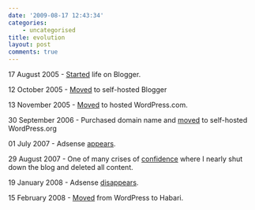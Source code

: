 ```yaml
---
date: '2009-08-17 12:43:34'
categories:
    - uncategorised
title: evolution
layout: post
comments: true
---
```

17 August 2005 -
[Started](http://www.nbrightside.com/blog/2005/08/17/dot-bombs/) life on
Blogger.

12 October 2005 -
[Moved](http://www.nbrightside.com/blog/2005/10/12/change-of-scene/) to
self-hosted Blogger

13 November 2005 -
[Moved](http://www.nbrightside.com/blog/2005/11/13/another-change-of-scene/)
to hosted WordPress.com.

30 September 2006 - Purchased domain name and
[moved](http://www.nbrightside.com/blog/2008/2006/09/30/from-wordpresscom-to-wordpressorg/)
to self-hosted WordPress.org

01 July 2007 - Adsense
[appears](http://www.nbrightside.com/blog/2007/09/01/adsense-case-study-for-a-personal-blog/).

29 August 2007 - One of many crises of
[confidence](http://www.nbrightside.com/blog/2007/08/29/confessions-of-a-blog-addict/)
where I nearly shut down the blog and deleted all content.

19 January 2008 - Adsense
[disappears](http://www.nbrightside.com/blog/2008/01/19/adsense-milestone/).

15 February 2008 -
[Moved](http://www.nbrightside.com/blog/2008/02/15/post-mortem-on-habari-migration/)
from WordPress to Habari.
